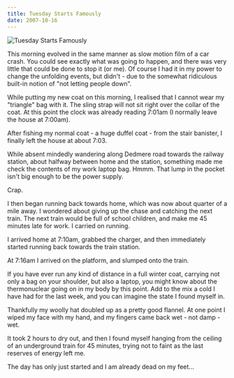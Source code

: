 ```yaml
---
title: Tuesday Starts Famously
date: 2007-10-16
---
```


![Tuesday Starts Famously](https://source.unsplash.com/9ZQzrLWV52M/1600x900)

This morning evolved in the same manner as slow motion film of a car crash. You could see exactly what was going to happen, and there was very little that could be done to stop it (or me). Of course I had it in my power to change the unfolding events, but didn't - due to the somewhat ridiculous built-in notion of "not letting people down".

While putting my new coat on this morning, I realised that I cannot wear my "triangle" bag with it. The sling strap will not sit right over the collar of the coat. At this point the clock was already reading 7:01am (I normally leave the house at 7:00am).

After fishing my normal coat - a huge duffel coat - from the stair banister, I finally left the house at about 7:03.

While absent mindedly wandering along Dedmere road towards the railway station, about halfway between home and the station, something made me check the contents of my work laptop bag. Hmmm. That lump in the pocket isn't big enough to be the power supply.

Crap.

I then began running back towards home, which was now about quarter of a mile away. I wondered about giving up the chase and catching the next train. The next train would be full of school children, and make me 45 minutes late for work. I carried on running.

I arrived home at 7:10am, grabbed the charger, and then immediately started running back towards the train station.

At 7:16am I arrived on the platform, and slumped onto the train.

If you have ever run any kind of distance in a full winter coat, carrying not only a bag on your shoulder, but also a laptop, you might know about the thermonuclear going on in my body by this point. Add to the mix a cold I have had for the last week, and you can imagine the state I found myself in.

Thankfully my woolly hat doubled up as a pretty good flannel. At one point I wiped my face with my hand, and my fingers came back wet - not damp - wet.

It took 2 hours to dry out, and then I found myself hanging from the ceiling of an underground train for 45 minutes, trying not to faint as the last reserves of energy left me.

The day has only just started and I am already dead on my feet...
